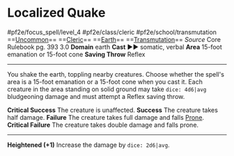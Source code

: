 # Localized Quake
#pf2e/focus_spell/level_4 #pf2e/class/cleric #pf2e/school/transmutation 
==[Uncommon](../../../../../TTRPGShare-Pathfinder-2E-Vault/rules/traits/uncommon.md)== ==[Cleric](../../../../../TTRPGShare-Pathfinder-2E-Vault/rules/traits/cleric.md)== ==[Earth](../../../../../TTRPGShare-Pathfinder-2E-Vault/rules/traits/earth.md)== ==[Transmutation](../../../../../TTRPGShare-Pathfinder-2E-Vault/rules/traits/transmutation.md)==
*Source* Core Rulebook pg. 393 3.0
**Domain** earth
**Cast** ►► somatic, verbal
**Area** 15-foot emanation or 15-foot cone
**Saving Throw** Reflex

---
You shake the earth, toppling nearby creatures. Choose whether the spell's area is a 15-foot emanation or a 15-foot cone when you cast it. Each creature in the area standing on solid ground may take `dice: 4d6|avg` bludgeoning damage and must attempt a Reflex saving throw.

**Critical Success** The creature is unaffected.
**Success** The creature takes half damage.
**Failure** The creature takes full damage and falls [Prone](../../../Conditions/Prone.md).
**Critical Failure** The creature takes double damage and falls prone.

<hr>

**Heightened (+1)** Increase the damage by `dice: 2d6|avg`.
